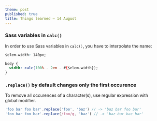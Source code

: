 ```yaml
---
theme: post
published: true
title: Things learned – 14 August
---
```

### Sass variables in `calc()`
In order to use Sass variables in `calc()`, you have to interpolate the name:
```css
$elem-width: 140px;

body {
  width: calc(100% - 2em - #{$elem-width});
}
```

### `.replace()` by default changes only the first occurence
To remove all occurences of a character(s), use regular expression with global modifier.
```javascript
'foo bar foo bar'.replace('foo', 'baz') // -> 'baz bar foo bar'
'foo bar foo bar'.replace(/foo/g, 'baz') // -> 'baz bar baz bar'
